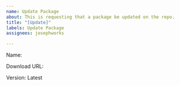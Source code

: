 ```yaml
---
name: Update Package
about: This is requesting that a package be updated on the repo.
title: "[Update]"
labels: Update Package
assignees: josephworks

---
```


Name: 

Download URL:

Version: Latest
